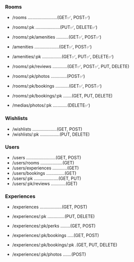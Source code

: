 ### Rooms

- /rooms ........................(GET✅, POST✅)
- /rooms/:pk ....................(PUT✅, DELETE✅)
- /rooms/:pk/amenities ..........(GET✅, POST✅)

- /amenities ....................(GET✅, POST✅)
- /amenities/:pk ................(GET✅, PUT✅, DELETE✅)

- /rooms/:pk/reviews ............(GET✅, POST✅, PUT, DELETE)
- /rooms/:pk/photos .............(POST✅)

- /rooms/:pk/bookings ...........(GET✅, POST✅)
- /rooms/:pk/bookings/:pk .......(GET, PUT, DELETE)

- /medias/photos/:pk ............(DELETE✅)

### Wishlists

- /wishlists ....................(GET, POST)
- /wishlists/:pk ................(PUT, DELETE)

### Users

- /users ........................(GET, POST)
- /users/rooms ..................(GET)
- /users/experiences ............(GET)
- /users/bookings ...............(GET)
- /users/:pk ....................(GET, PUT)
- /users/:pk/reviews ............(GET)

### Experiences

- /experiences ..................(GET, POST)
- /experiences/:pk ..............(PUT, DELETE)
- /experiences/:pk/perks ........(GET, POST)

- /experiences/:pk/bookings .....(GET, POST)
- /experiences/:pk/bookings/:pk .(GET, PUT, DELETE)

- /experiences/:pk/photos .......(POST)
